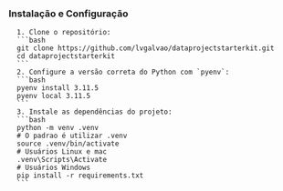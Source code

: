 ### Instalação e Configuração

      1. Clone o repositório:
      ```bash
      git clone https://github.com/lvgalvao/dataprojectstarterkit.git
      cd dataprojectstarterkit
      ```
      2. Configure a versão correta do Python com `pyenv`:
      ```bash
      pyenv install 3.11.5
      pyenv local 3.11.5
      ```
      3. Instale as dependências do projeto:
      ```bash
      python -m venv .venv
      # O padrao é utilizar .venv
      source .venv/bin/activate
      # Usuários Linux e mac
      .venv\Scripts\Activate
      # Usuários Windows
      pip install -r requirements.txt
      ```
